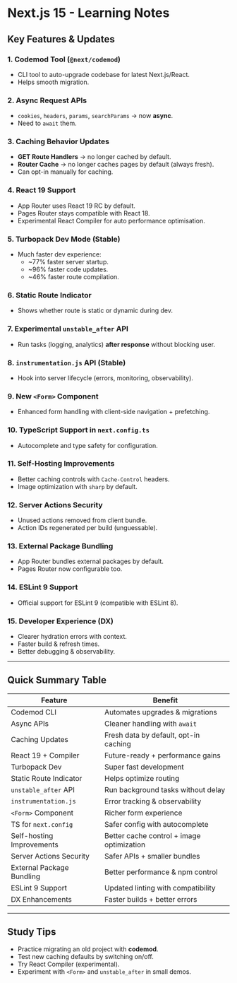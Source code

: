# Next.js 15 - Learning Notes

## Key Features & Updates

### 1. Codemod Tool (`@next/codemod`)
- CLI tool to auto-upgrade codebase for latest Next.js/React.
- Helps smooth migration.

### 2. Async Request APIs
- `cookies`, `headers`, `params`, `searchParams` → now **async**.
- Need to `await` them.

### 3. Caching Behavior Updates
- **GET Route Handlers** → no longer cached by default.
- **Router Cache** → no longer caches pages by default (always fresh).
- Can opt-in manually for caching.

### 4. React 19 Support
- App Router uses React 19 RC by default.
- Pages Router stays compatible with React 18.
- Experimental React Compiler for auto performance optimisation.

### 5. Turbopack Dev Mode (Stable)
- Much faster dev experience:
  - ~77% faster server startup.
  - ~96% faster code updates.
  - ~46% faster route compilation.

### 6. Static Route Indicator
- Shows whether route is static or dynamic during dev.

### 7. Experimental `unstable_after` API
- Run tasks (logging, analytics) **after response** without blocking user.

### 8. `instrumentation.js` API (Stable)
- Hook into server lifecycle (errors, monitoring, observability).

### 9. New `<Form>` Component
- Enhanced form handling with client-side navigation + prefetching.

### 10. TypeScript Support in `next.config.ts`
- Autocomplete and type safety for configuration.

### 11. Self-Hosting Improvements
- Better caching controls with `Cache-Control` headers.
- Image optimization with `sharp` by default.

### 12. Server Actions Security
- Unused actions removed from client bundle.
- Action IDs regenerated per build (unguessable).

### 13. External Package Bundling
- App Router bundles external packages by default.
- Pages Router now configurable too.

### 14. ESLint 9 Support
- Official support for ESLint 9 (compatible with ESLint 8).

### 15. Developer Experience (DX)
- Clearer hydration errors with context.
- Faster build & refresh times.
- Better debugging & observability.

---

## Quick Summary Table

| Feature                          | Benefit                                                                  |
|----------------------------------|---------------------------------------------------------------------------|
| Codemod CLI                      | Automates upgrades & migrations                                           |
| Async APIs                       | Cleaner handling with `await`                                            |
| Caching Updates                  | Fresh data by default, opt-in caching                                    |
| React 19 + Compiler              | Future-ready + performance gains                                         |
| Turbopack Dev                    | Super fast development                                                   |
| Static Route Indicator           | Helps optimize routing                                                   |
| `unstable_after` API             | Run background tasks without delay                                       |
| `instrumentation.js`             | Error tracking & observability                                           |
| `<Form>` Component               | Richer form experience                                                   |
| TS for `next.config`             | Safer config with autocomplete                                           |
| Self-hosting Improvements        | Better cache control + image optimization                                |
| Server Actions Security          | Safer APIs + smaller bundles                                             |
| External Package Bundling        | Better performance & npm control                                         |
| ESLint 9 Support                 | Updated linting with compatibility                                       |
| DX Enhancements                  | Faster builds + better errors                                            |

---

## Study Tips
- Practice migrating an old project with **codemod**.
- Test new caching defaults by switching on/off.
- Try React Compiler (experimental).
- Experiment with `<Form>` and `unstable_after` in small demos.
